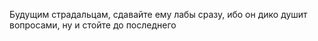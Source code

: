 Будущим страдальцам, сдавайте ему лабы сразу, ибо он дико душит вопросами, ну и стойте до последнего

